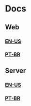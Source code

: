 # Docs
## Web
### [EN-US](https://github.com/ArthurFakhouri/NLW-Pocket/blob/main/web/READMEENUS.md)
### [PT-BR](https://github.com/ArthurFakhouri/NLW-Pocket/edit/main/web/README.md)

## Server
### [EN-US](https://github.com/ArthurFakhouri/NLW-Pocket/blob/main/server/READMEENUS.md)
### [PT-BR](https://github.com/ArthurFakhouri/NLW-Pocket/blob/main/server/README.md)
